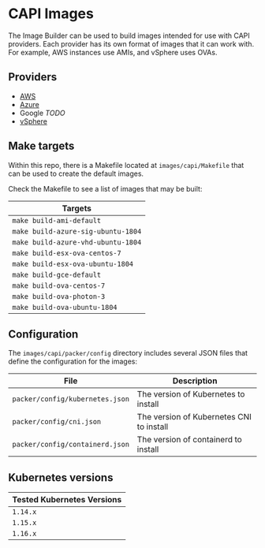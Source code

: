 # CAPI Images

The Image Builder can be used to build images intended for use with CAPI providers. Each provider has its own format of images that it can work with. For example, AWS instances use AMIs, and vSphere uses OVAs.

## Providers

* [AWS](./providers/aws.md)  
* [Azure](./providers/azure.md)
* Google *TODO*
* [vSphere](./providers/vsphere.md)

## Make targets

Within this repo, there is a Makefile located at `images/capi/Makefile` that can be used to create the default images.

Check the Makefile to see a list of images that may be built:

| Targets |
|---------|
| `make build-ami-default` |
| `make build-azure-sig-ubuntu-1804` |
| `make build-azure-vhd-ubuntu-1804` |
| `make build-esx-ova-centos-7` |
| `make build-esx-ova-ubuntu-1804` |
| `make build-gce-default` |
| `make build-ova-centos-7` |
| `make build-ova-photon-3` |
| `make build-ova-ubuntu-1804` |

## Configuration

The `images/capi/packer/config` directory includes several JSON files that define the configuration for the images:

| File | Description |
|------|-------------|
| `packer/config/kubernetes.json` | The version of Kubernetes to install |
| `packer/config/cni.json` | The version of Kubernetes CNI to install |
| `packer/config/containerd.json` | The version of containerd to install |

## Kubernetes versions
| Tested Kubernetes Versions |
|---------|
| `1.14.x` |
| `1.15.x` |
| `1.16.x` |
